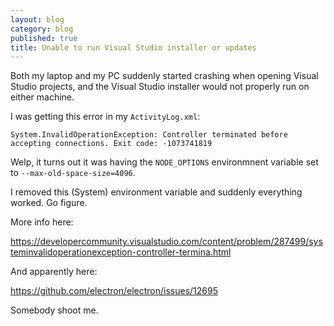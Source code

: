 ```yaml
---
layout: blog
category: blog
published: true
title: Unable to run Visual Studio installer or updates
---
```

Both my laptop and my PC suddenly started crashing when opening Visual Studio projects, and the Visual Studio installer would not properly run on either machine.

I was getting this error in my `ActivityLog.xml`:

    System.InvalidOperationException: Controller terminated before accepting connections. Exit code: -1073741819
    
Welp, it turns out it was having the `NODE_OPTIONS` environmnent variable set to `--max-old-space-size=4096`.

I removed this (System) environment variable and suddenly everything worked. Go figure.

More info here:

https://developercommunity.visualstudio.com/content/problem/287499/systeminvalidoperationexception-controller-termina.html

And apparently here:

https://github.com/electron/electron/issues/12695

Somebody shoot me.
